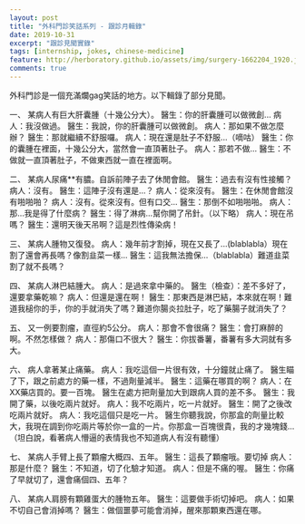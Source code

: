 ```yaml
---
layout: post
title: "外科門診笑話系列 - 跟診月輯錄"
date: 2019-10-31
excerpt: "跟診見聞實錄"
tags: [internship, jokes, chinese-medicine]
feature: http://herboratory.github.io/assets/img/surgery-1662204_1920.jpg
comments: true
---
```


外科門診是一個充滿爛gag笑話的地方。以下輯錄了部分見聞。

一、
某病人有巨大肝囊腫（十幾公分大）。
醫生：你的肝囊腫可以做微創...
病人：我沒做過。
醫生：我說，你的肝囊腫可以做微創。
病人：那如果不做怎麼辦？
醫生：那就繼續不舒服囉。
病人：現在還是肚子不舒服...（嘀咕）
醫生：你的囊腫在裡面，十幾公分大，當然會一直頂著肚子。
病人：那若不做...
醫生：不做就一直頂著肚子，不做東西就一直在裡面啊。

二、
某病人尿痛**有膿。自訴前陣子去了休閒會館。
醫生：過去有沒有性接觸？
病人：沒有。
醫生：這陣子沒有還是...？
病人：從來沒有。
醫生：在休閒會館沒有啪啪啪？
病人：沒有。從來沒有。但有口交...
醫生：那倒不如啪啪啪。
病人：那...我是得了什麼病？
醫生：得了淋病...幫你開了吊針。（以下略）
病人：現在吊嗎？
醫生：還明天後天吊啊？這是烈性傳染病！

三、
某病人腫物又復發。
病人：幾年前才割掉，現在又長了...(blablabla）現在割了還會再長嗎？像割韭菜一樣...
醫生：這我無法擔保...（blablabla）難道韭菜割了就不長嗎？

四、
某病人淋巴結腫大。
病人：是過來拿中藥的。
醫生（檢查）：差不多好了，還要拿藥乾嘛？
病人：但還是還在啊！
醫生：那東西是淋巴結，本來就在啊！難道我槌你的手，你的手就消失了嗎？難道你腸炎拉肚子，吃了藥腸子就消失了？

五、
又一例要割瘤，直徑約5公分。
病人：那會不會很痛？
醫生：會打麻醉的啊。不然怎樣做？
病人：那傷口不很大？
醫生：你拔番薯，番薯有多大洞就有多大。

六、
病人拿著某止痛藥。
病人：我吃這個一片很有效，十分鐘就止痛了。
醫生瞄了下，跟之前處方的藥一樣，不過劑量減半。
醫生：這藥在哪買的啊？
病人：在XX藥店買的。要一百塊。
醫生在處方把劑量加大到跟病人買的差不多。
醫生：我開了藥，以後吃兩片就好。
病人：我不吃兩片，吃一片就好。
醫生：開了之後改吃兩片就好。
病人：我吃這個只是吃一片。
醫生你聽我說，你那盒的劑量比較大，我現在調到你吃兩片等於你一盒的一片。你那盒一百塊很貴，我的才幾塊錢...
（坦白說，看著病人懵逼的表情我也不知道病人有沒有聽懂）

七、
某病人手臂上長了顆瘤大概四、五年。
醫生：這長了顆瘤哦。要切掉
病人：那是什麼？
醫生：不知道，切了化驗才知道。
病人：但是不痛的喔。
醫生：你痛了早就切了，還會痛個四、五年？

八、
某病人肩膀有顆雞蛋大的腫物五年。
醫生：這要做手術切掉吧。
病人：如果不切自己會消掉嗎？
醫生：做個噩夢可能會消掉，醒來那顆東西還在哪。

